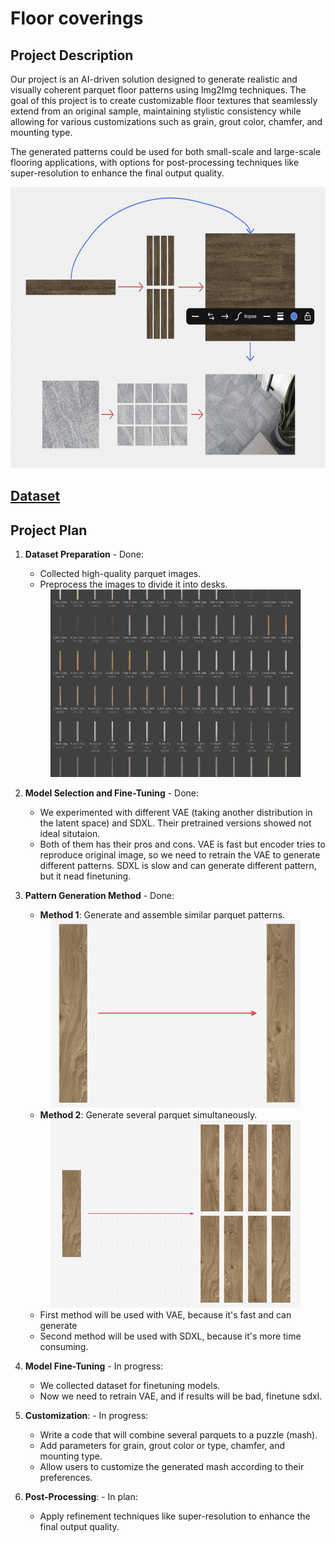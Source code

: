 # Floor coverings

## Project Description

Our project is an AI-driven solution designed to generate realistic and visually coherent parquet floor patterns using Img2Img techniques. The goal of this project is to create customizable floor textures that seamlessly extend from an original sample, maintaining stylistic consistency while allowing for various customizations such as grain, grout color, chamfer, and mounting type.

The generated patterns could be used for both small-scale and large-scale flooring applications, with options for post-processing techniques like super-resolution to enhance the final output quality.

<div style="text-align:center"><img src="readme_images/project_description.png" alt="Alt Text" width="600" height="450"></div>

## [Dataset](https://drive.google.com/drive/u/2/folders/1ZQPvnsD83WCaFw7JWHrhILwrFOtJ1Xrh)

## Project Plan

1. **Dataset Preparation** - Done:
   - Collected high-quality parquet images.
   - Preprocess the images to divide it into desks.
   
   <div style="text-align:center"><img src="readme_images/dataset.png" alt="Alt Text" width="400" height="300"></div>
2. **Model Selection and Fine-Tuning** - Done:
   - We experimented with different VAE (taking another distribution in the latent space) and SDXL. Their pretrained versions showed not ideal situtaion.
   - Both of them has their pros and cons. VAE is fast but encoder tries to reproduce original image, so we need to retrain the VAE to generate different patterns. SDXL is slow and can generate different pattern, but it nead finetuning. 

3. **Pattern Generation Method** - Done:
   - **Method 1**: Generate and assemble similar parquet patterns.
   
   <div style="text-align:center"><img src="readme_images/method_1.png" alt="Alt Text" width="400" height="300"></div>

   - **Method 2**: Generate several parquet simultaneously.
   
   <div style="text-align:center"><img src="readme_images/method_2.png" alt="Alt Text" width="400" height="300"></div>

   - First method will be used with VAE, because it's fast and can generate 
   - Second method will be used with SDXL, because it's more time consuming.

4. **Model Fine-Tuning** - In progress:
   - We collected dataset for finetuning models.
   - Now we need to retrain VAE, and if results will be bad, finetune sdxl.

5. **Customization**: - In progress:
   - Write a code that will combine several parquets to a puzzle (mash).
   - Add parameters for grain, grout color or type, chamfer, and mounting type.
   - Allow users to customize the generated mash according to their preferences.

5. **Post-Processing**: - In plan:
   - Apply refinement techniques like super-resolution to enhance the final output quality.